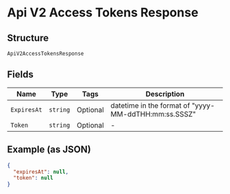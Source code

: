 
# Api V2 Access Tokens Response

## Structure

`ApiV2AccessTokensResponse`

## Fields

| Name | Type | Tags | Description |
|  --- | --- | --- | --- |
| `ExpiresAt` | `string` | Optional | datetime in the format of "yyyy-MM-ddTHH:mm:ss.SSSZ" |
| `Token` | `string` | Optional | - |

## Example (as JSON)

```json
{
  "expiresAt": null,
  "token": null
}
```

